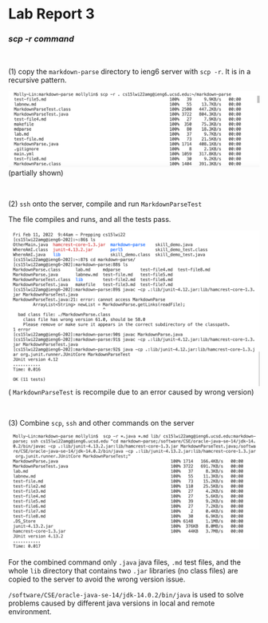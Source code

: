 # Lab Report 3

### *scp -r command* 
<br />

(1) copy the `markdown-parse` directory to ieng6 server with `scp -r`. It is in a recursive pattern. 

![sc](3.1.png) (partially shown)

<br />

(2) `ssh` onto the server, compile and run `MarkdownParseTest`

The file compiles and runs, and all the tests pass. 

![sc](3.2.png) ( `MarkdownParseTest` is recompile due to an error caused by wrong version)

<br />

(3) Combine `scp`, `ssh` and other commands on the server

![sc](3.3.png)

For the combined command only `.java` java files, `.md` test files, and the whole `lib` directory that contains two `.jar` libraries (no class files) are copied to the server to avoid the wrong version issue. 

`/software/CSE/oracle-java-se-14/jdk-14.0.2/bin/java` is used to solve problems caused by different java versions in local and remote environment. 

<br />
